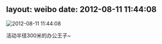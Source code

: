 layout: weibo
date: 2012-08-11 11:44:08
---
<meta name="referrer" content="no-referrer" />

<img src="/images/favicon.ico" style="float: left;"/>2012-08-11 11:44:08

活动半径300米的办公王子~

